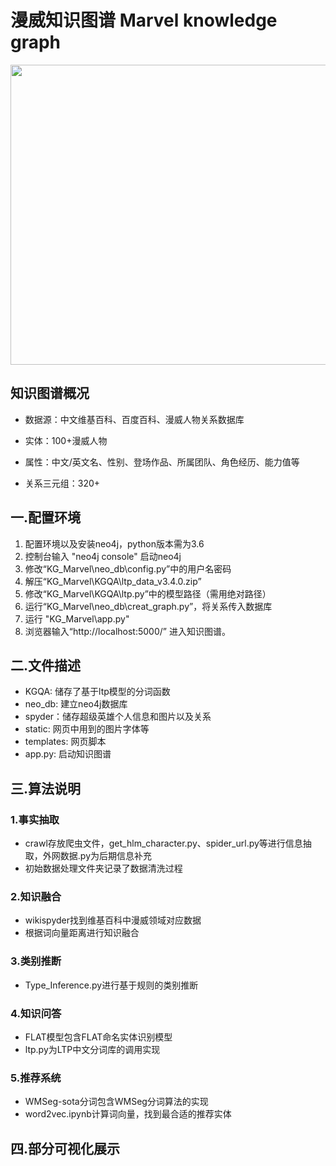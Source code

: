 # 漫威知识图谱 Marvel knowledge graph


<div align=center>
  
<img src="https://github.com/Luciferbobo/Marvel_KG/blob/main/Fig/M1.png" width="805" height="480"> 
  
</div>


## 知识图谱概况

- 数据源：中文维基百科、百度百科、漫威人物关系数据库

- 实体：100+漫威人物

- 属性：中文/英文名、性别、登场作品、所属团队、角色经历、能力值等

- 关系三元组：320+



## 一.配置环境

1. 配置环境以及安装neo4j，python版本需为3.6
2. 控制台输入 "neo4j console" 启动neo4j
3. 修改“KG_Marvel\neo_db\config.py”中的用户名密码
4. 解压“KG_Marvel\KGQA\ltp_data_v3.4.0.zip”
5. 修改“KG_Marvel\KGQA\ltp.py”中的模型路径（需用绝对路径）
6. 运行“KG_Marvel\neo_db\creat_graph.py”，将关系传入数据库
7. 运行  "KG_Marvel\app.py"
8. 浏览器输入“http://localhost:5000/”  进入知识图谱。

## 二.文件描述

- KGQA: 储存了基于ltp模型的分词函数
- neo_db: 建立neo4j数据库
- spyder：储存超级英雄个人信息和图片以及关系
- static: 网页中用到的图片字体等
- templates: 网页脚本
- app.py: 启动知识图谱

## 三.算法说明

### 1.事实抽取

- crawl存放爬虫文件，get_hlm_character.py、spider_url.py等进行信息抽取，外网数据.py为后期信息补充
- 初始数据处理文件夹记录了数据清洗过程

### 2.知识融合

- wikispyder找到维基百科中漫威领域对应数据
- 根据词向量距离进行知识融合

### 3.类别推断

- Type_Inference.py进行基于规则的类别推断

### 4.知识问答

- FLAT模型包含FLAT命名实体识别模型
- ltp.py为LTP中文分词库的调用实现

### 5.推荐系统

- WMSeg-sota分词包含WMSeg分词算法的实现
- word2vec.ipynb计算词向量，找到最合适的推荐实体

## 四.部分可视化展示

